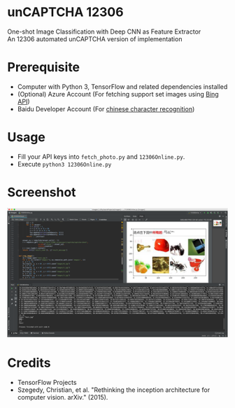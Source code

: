 unCAPTCHA 12306
===============
One-shot Image Classification with Deep CNN as Feature Extractor  
An 12306 automated unCAPTCHA version of implementation

# Prerequisite

* Computer with Python 3, TensorFlow and related dependencies installed
* (Optional) Azure Account (For fetching support set images using [Bing API](https://azure.microsoft.com/en-us/services/cognitive-services/bing-image-search-api/))
* Baidu Developer Account (For [chinese character recognition](https://ai.baidu.com/tech/ocr))

# Usage

* Fill your API keys into `fetch_photo.py` and `12306Online.py`.
* Execute `python3 12306Online.py`

# Screenshot
![Screenshot](assets/screenshot.png)

# Credits

* TensorFlow Projects
* Szegedy, Christian, et al. "Rethinking the inception architecture for computer vision. arXiv." (2015).
